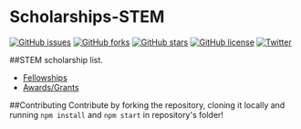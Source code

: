 # Scholarships-STEM

[![GitHub issues](https://img.shields.io/github/issues/tapaswenipathak/Scholarships-STEM.svg)](https://github.com/tapaswenipathak/Scholarships-STEM/issues)
[![GitHub forks](https://img.shields.io/github/forks/tapaswenipathak/Scholarships-STEM.svg)](https://github.com/tapaswenipathak/Scholarships-STEM/network/members)
[![GitHub stars](https://img.shields.io/github/stars/tapaswenipathak/Scholarships-STEM.svg)](https://github.com/tapaswenipathak/Scholarships-STEM/stargazers)
[![GitHub license](https://img.shields.io/github/license/tapaswenipathak/Scholarships-STEM.svg)](https://github.com/tapaswenipathak/Scholarships-STEM/blob/master/LICENSE)
[![Twitter](https://img.shields.io/twitter/url/https/github.com%2Ftapaswenipathak%2FScholarships-STEM%2Fblob%2Fmaster%2FREADME.md.svg
)](https://twitter.com/intent/tweet?text=Wow:&url=https%3A%2F%2Fgithub.com%2Ftapaswenipathak%2FScholarships-STEM%2Fblob%2Fmaster%2FREADME.md)


##STEM scholarship list.

- [Fellowships](./fellowships.md)
- [Awards/Grants](./awards-grants.md)

##Contributing
Contribute by forking the repository, cloning it locally and running <code>npm install</code> and <code>npm start</code> in repository's folder!
